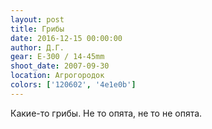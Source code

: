 ```yaml
---
layout: post
title: Грибы
date: 2016-12-15 00:00:00
author: Д.Г.
gear: E-300 / 14-45mm
shoot_date: 2007-09-30
location: Агрогородок
colors: ['120602', '4e1e0b']
---
```


Какие-то грибы. Не то опята, не то не опята.
